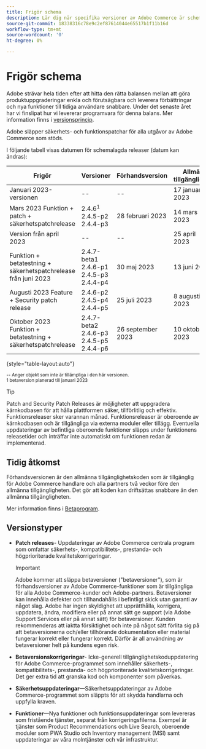 ```yaml
---
title: Frigör schema
description: Lär dig när specifika versioner av Adobe Commerce är schemalagda för betaversion, förhandsversioner och allmän tillgänglighet.
source-git-commit: 18338316c78e9c2ef87614044e65517b1f11b16d
workflow-type: tm+mt
source-wordcount: '0'
ht-degree: 0%

---
```



# Frigör schema

Adobe strävar hela tiden efter att hitta den rätta balansen mellan att göra produktuppgraderingar enkla och förutsägbara och leverera förbättringar och nya funktioner till tidiga användare snabbare. Under det senaste året har vi finslipat hur vi levererar programvara för denna balans. Mer information finns i [versionsprincip](versioning-policy.md).

Adobe släpper säkerhets- och funktionspatchar för alla utgåvor av Adobe Commerce som stöds.

I följande tabell visas datumen för schemalagda releaser (datum kan ändras):

| Frigör | Versioner | Förhandsversion | Allmän tillgänglighet |
|--------------------------------------------------------------------|-------------------------------------------------|--------------------|----------------------|
| Januari 2023-versionen | \-\- | \-\- | 17 januari 2023 |
| Mars 2023 Funktion + patch + säkerhetspatchrelease | 2.4.6<sup>1</sup><br>2.4.5-p2<br>2.4.4-p3 | 28 februari 2023 | 14 mars 2023 |
| Version från april 2023 | \-\- | \-\- | 25 april 2023 |
| Funktion + betatestning + säkerhetspatchrelease från juni 2023 | 2.4.7-beta1<br>2.4.6-p1<br>2.4.5-p3<br>2.4.4-p4 | 30 maj 2023 | 13 juni 2023 |
| Augusti 2023 Feature + Security patch release | 2.4.6-p2<br>2.4.5-p4<br>2.4.4-p5 | 25 juli 2023 | 8 augusti 2023 |
| Oktober 2023 Funktion + betatestning + säkerhetspatchrelease | 2.4.7-beta2<br>2.4.6-p3<br>2.4.5-p5<br>2.4.4-p6 | 26 september 2023 | 10 oktober 2023 |

{style=&quot;table-layout:auto&quot;}

<sup>\-\- Anger objekt som inte är tillämpliga i den här versionen.</sup><br>
<sup>1 betaversion planerad till januari 2023</sup><br>

>[!TIP]
>
>Patch and Security Patch Releases är möjligheter att uppgradera kärnkodbasen för att hålla plattformen säker, tillförlitlig och effektiv. Funktionsreleaser sker varannan månad. Funktionsreleaser är oberoende av kärnkodbasen och är tillgängliga via externa moduler eller tillägg. Eventuella uppdateringar av befintliga oberoende funktioner släpps under funktionens releasetider och inträffar inte automatiskt om funktionen redan är implementerad.

## Tidig åtkomst

Förhandsversionen är den allmänna tillgänglighetskoden som är tillgänglig för Adobe Commerce handlare och alla partners två veckor före den allmänna tillgängligheten. Det gör att koden kan driftsättas snabbare än den allmänna tillgängligheten.

Mer information finns i [Betaprogram](beta-program.md).

## Versionstyper

- **Patch releases**- Uppdateringar av Adobe Commerce centrala program som omfattar säkerhets-, kompatibilitets-, prestanda- och högprioriterade kvalitetskorrigeringar.

   >[!IMPORTANT]
   >
   >Adobe kommer att släppa betaversioner (&quot;betaversioner&quot;), som är förhandsversioner av Adobe Commerce-funktioner som är tillgängliga för alla Adobe Commerce-kunder och Adobe-partners. Betaversioner kan innehålla defekter och tillhandahålls i befintligt skick utan garanti av något slag. Adobe har ingen skyldighet att upprätthålla, korrigera, uppdatera, ändra, modifiera eller på annat sätt ge support (via Adobe Support Services eller på annat sätt) för betaversioner. Kunden rekommenderas att iaktta försiktighet och inte på något sätt förlita sig på att betaversionerna och/eller tillhörande dokumentation eller material fungerar korrekt eller fungerar korrekt. Därför är all användning av betaversioner helt på kundens egen risk.

- **Betaversionskorrigeringar**- Icke-generell tillgänglighetskoduppdatering för Adobe Commerce-programmet som innehåller säkerhets-, kompatibilitets-, prestanda- och högprioriterade kvalitetskorrigeringar. Det ger extra tid att granska kod och komponenter som påverkas.
- **Säkerhetsuppdateringar**—Säkerhetsuppdateringar av Adobe Commerce-programmet som släppts för att skydda handlarna och uppfylla kraven.
- **Funktioner**—Nya funktioner och funktionsuppdateringar som levereras som fristående tjänster, separat från korrigeringsfilerna. Exempel är tjänster som Product Recommendations och Live Search, oberoende moduler som PWA Studio och Inventory management (MSI) samt uppdateringar av våra molntjänster och vår infrastruktur.
